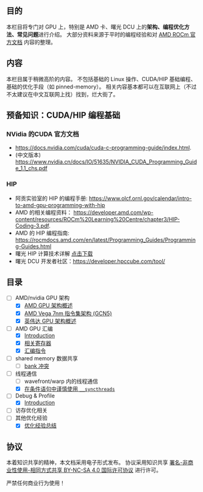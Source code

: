 ## 目的
本栏目将专门对 GPU 上，特别是 AMD 卡、曙光 DCU 上的**架构、编程优化方法、常见问题**进行介绍。
大部分资料来源于平时的编程经验和对 [AMD ROCm 官方文档](https://rocmdocs.amd.com/en/latest/index.html) 内容的整理。

## 内容
本栏目属于稍微高阶的内容。
不包括基础的 Linux 操作、CUDA/HIP 基础编程、基础的优化手段（如 pinned-memory）。
相关内容基本都可以在互联网上（不过不太建议在中文互联网上找）找到，烂大街了。

## 预备知识：CUDA/HIP 编程基础
### NVidia 的CUDA 官方文档
- https://docs.nvidia.com/cuda/cuda-c-programming-guide/index.html.
- (中文版本) https://www.nvidia.cn/docs/IO/51635/NVIDIA_CUDA_Programming_Guide_1.1_chs.pdf

### HIP
- 阿贡实验室的 HIP 的编程手册: https://www.olcf.ornl.gov/calendar/intro-to-amd-gpu-programming-with-hip
- AMD 的相关编程资料： https://developer.amd.com/wp-content/resources/ROCm%20Learning%20Centre/chapter3/HIP-Coding-3.pdf.
- AMD 的 HIP 编程指南: https://rocmdocs.amd.com/en/latest/Programming_Guides/Programming-Guides.html
- 曙光 HIP 计算技术详解 [点击下载](/hpc/hip-programming.pdf)
- 曙光 DCU 开发者社区：https://developer.hpccube.com/tool/

## 目录
- [ ] AMD/nvidia GPU 架构
   - [x] [AMD GPU 架构概述](contents/AMD-gpu-arch)
   - [x] [AMD Vega 7nm 指令集架构 (GCN5)](contents/AMD-7nm-isa)
   - [x] [英伟达 GPU 架构概述](contents/nvidia-gpu-arch)
- [ ] AMD GPU 汇编
   - [x] [Introduction](contents/assembly-intro)
   - [x] [相关寄存器](contents/assembly-registers)
   - [x] [汇编指令](contents/assembly-instructions)
- [ ] shared memory 数据共享
   - [ ] [bank 冲突](contents/bank-conflict)
- [ ] 线程通信
   - [ ] wavefront/warp 内的线程通信
   - [x] [在条件语句中谨慎使用 `__syncthreads`](https://blog.gensh.me/cuda-warp-conmunication)
- [ ] Debug & Profile
   - [x] [Introduction](contents/debug-and-profile-intro)
- [ ] 访存优化相关
- [ ] 其他优化经验
   - [x] [优化经验总结](contents/extra-opt-tips)
## 协议
本着知识共享的精神，本文档采用电子形式发布。 
协议采用知识共享 [署名-非商业性使用-相同方式共享 BY-NC-SA 4.0 国际许可协议](https://creativecommons.org/licenses/by-nc-sa/4.0/) 进行许可。

严禁任何商业行为使用！